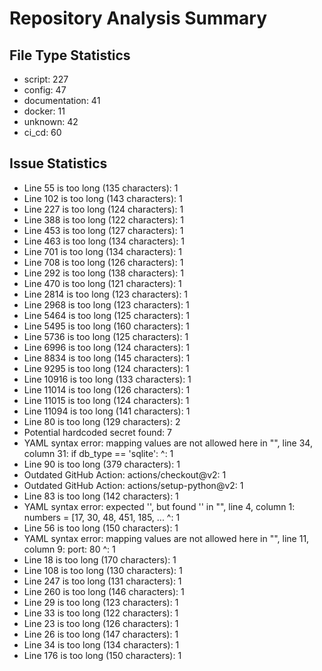 # Repository Analysis Summary

## File Type Statistics

- script: 227
- config: 47
- documentation: 41
- docker: 11
- unknown: 42
- ci_cd: 60

## Issue Statistics

- Line 55 is too long (135 characters): 1
- Line 102 is too long (143 characters): 1
- Line 227 is too long (124 characters): 1
- Line 388 is too long (122 characters): 1
- Line 453 is too long (127 characters): 1
- Line 463 is too long (134 characters): 1
- Line 701 is too long (134 characters): 1
- Line 708 is too long (126 characters): 1
- Line 292 is too long (138 characters): 1
- Line 470 is too long (121 characters): 1
- Line 2814 is too long (123 characters): 1
- Line 2968 is too long (123 characters): 1
- Line 5464 is too long (125 characters): 1
- Line 5495 is too long (160 characters): 1
- Line 5736 is too long (125 characters): 1
- Line 6996 is too long (124 characters): 1
- Line 8834 is too long (145 characters): 1
- Line 9295 is too long (124 characters): 1
- Line 10916 is too long (133 characters): 1
- Line 11014 is too long (126 characters): 1
- Line 11015 is too long (124 characters): 1
- Line 11094 is too long (141 characters): 1
- Line 80 is too long (129 characters): 2
- Potential hardcoded secret found: 7
- YAML syntax error: mapping values are not allowed here
  in "<unicode string>", line 34, column 31:
            if db_type == 'sqlite':
                                  ^: 1
- Line 90 is too long (379 characters): 1
- Outdated GitHub Action: actions/checkout@v2: 1
- Outdated GitHub Action: actions/setup-python@v2: 1
- Line 83 is too long (142 characters): 1
- YAML syntax error: expected '<document start>', but found '<scalar>'
  in "<unicode string>", line 4, column 1:
    numbers = [17, 30, 48, 451, 185, ... 
    ^: 1
- Line 56 is too long (150 characters): 1
- YAML syntax error: mapping values are not allowed here
  in "<unicode string>", line 11, column 9:
        port: 80
            ^: 1
- Line 18 is too long (170 characters): 1
- Line 108 is too long (130 characters): 1
- Line 247 is too long (131 characters): 1
- Line 260 is too long (146 characters): 1
- Line 29 is too long (123 characters): 1
- Line 33 is too long (122 characters): 1
- Line 23 is too long (126 characters): 1
- Line 26 is too long (147 characters): 1
- Line 34 is too long (134 characters): 1
- Line 176 is too long (150 characters): 1

